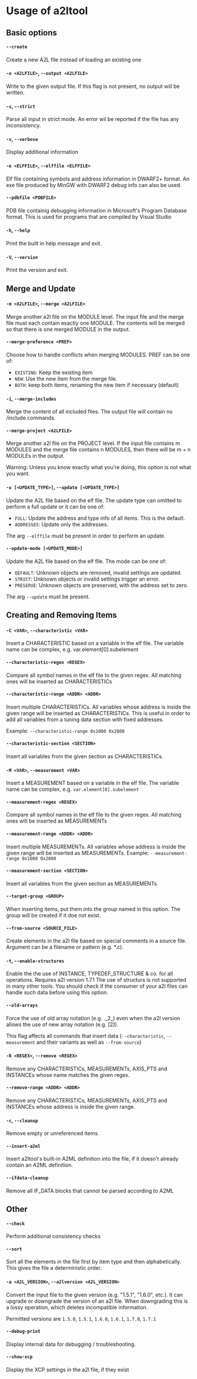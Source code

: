 # Usage of a2ltool

## Basic options

#### `--create`

Create a new A2L file instead of loading an existing one

#### `-o <A2LFILE>`, `--output <A2LFILE>`

Write to the given output file. If this flag is not present, no output will be written.

#### `-s`, `--strict`

Parse all input in strict mode. An error wil be reported if the file has any inconsistency.

#### `-v`, `--verbose`

Display additional information

#### `-e <ELFFILE>`, `--elffile <ELFFILE>`
  
Elf file containing symbols and address information in DWARF2+ format.
An exe file produced by MinGW with DWARF2 debug info can also be used.

#### `--pdbfile <PDBFILE>`

PDB file containig debugging information in Microsoft's Program Database format.
This is used for programs that are compiled by Visual Studio

#### `-h`, `--help`

Print the built in help message and exit.

#### `-V`, `--version`

Print the version and exit.


## Merge and Update

#### `-m <A2LFILE>`, `--merge <A2LFILE>`

Merge another a2l file on the MODULE level.
The input file and the merge file must each contain exactly one MODULE.
The contents will be merged so that there is one merged MODULE in the output.

#### `--merge-preference <PREF>`

Choose how to handle conflicts when merging MODULES. PREF can be one of:

- `EXISTING`: Keep the existing item
- `NEW`: Use the new item from the merge file.
- `BOTH`: keep both items, renaming the new item if necessary (default)

#### `-i`, `--merge-includes`

Merge the content of all included files. The output file will contain no /include commands.

#### `--merge-project <A2LFILE>`

Merge another a2l file on the PROJECT level.
If the input file contains m MODULES and the merge file contains n MODULES, then there will be m + n MODULEs in the output.

Warning: Unless you know exactly what you're doing, this option is not what you want.

#### `-u [<UPDATE_TYPE>]`, `--update [<UPDATE_TYPE>]`

Update the A2L file based on the elf file. The update type can omitted to perform a full update or it can be one of:

- `FULL`: Update the address and type info of all items. This is the default.
- `ADDRESSES`: Update only the addresses.

The arg `--elffile` must be present in order to perform an update.

#### `--update-mode [<UPDATE_MODE>]`

Update the A2L file based on the elf file. The mode can be one of:

- `DEFAULT`: Unknown objects are removed, invalid settings are updated.
- `STRICT`: Unknown objects or invalid settings trigger an error.
- `PRESERVE`: Unknown objects are preserved, with the address set to zero.

The arg `--update` must be present.


## Creating and Removing Items

#### `-C <VAR>`, `--characteristic <VAR>`

Insert a CHARACTERISTIC based on a variable in the elf file. The variable name can be complex, e.g. var.element[0].subelement

#### `--characteristic-regex <REGEX>`

Compare all symbol names in the elf file to the given regex. All matching ones will be inserted as CHARACTERISTICs

#### `--characteristic-range <ADDR> <ADDR>`

Insert multiple CHARACTERISTICs. All variables whose address is inside the given range will be inserted as CHARACTERISTICs.
This is useful in order to add all variables from a tuning data section with fixed addresses.

Example: `--characteristic-range 0x1000 0x2000`

#### `--characteristic-section <SECTION>`

Insert all variables from the given section as CHARACTERISTICs.

#### `-M <VAR>`, `--measurement <VAR>`

Insert a MEASUREMENT based on a variable in the elf file. The variable name can be complex, e.g. `var.element[0].subelement`

#### `--measurement-regex <REGEX>`

Compare all symbol names in the elf file to the given regex. All matching ones will be inserted as MEASUREMENTs

#### `--measurement-range <ADDR> <ADDR>`

Insert multiple MEASUREMENTs. All variables whose address is inside the given range will be inserted as MEASUREMENTs.
Example: `--measurement-range 0x1000 0x2000`

#### `--measurement-section <SECTION>`

Insert all variables from the given section as MEASUREMENTs.

#### `--target-group <GROUP>`

When inserting items, put them into the group named in this option. The group will be created if it doe not exist.

#### `--from-source <SOURCE_FILE>`

Create elements in the a2l file based on special comments in a source file. Argument can be a filename or pattern (e.g. *.c).

#### `-t`, `--enable-structures`

Enable the the use of INSTANCE, TYPEDEF_STRUCTURE & co. for all operations. Requires a2l version 1.7.1
The use of structurs is not supported in many other tools. You should check if the consumer of your a2l files can handle such data before using this option.

#### `--old-arrays`

Force the use of old array notation (e.g. .\_2\_) even when the a2l version allows the use of new array notation (e.g. [2]).

This flag affects all commands that insert data (`--characteristic`, `--measurement` and their variants as well as `--from-source`)

#### `-R <REGEX>`, `--remove <REGEX>`

Remove any CHARACTERISTICs, MEASUREMENTs, AXIS_PTS and INSTANCEs whose name matches the given regex.

#### `--remove-range <ADDR> <ADDR>`

Remove any CHARACTERISTICs, MEASUREMENTs, AXIS_PTS and INSTANCEs whose address is inside the given range.

#### `-c`, `--cleanup`

Remove empty or unreferenced items.

#### `--insert-a2ml`

Insert a2ltool's built-in A2ML definition into the file, if it doesn't already contain an A2ML definition.

#### `--ifdata-cleanup`

Remove all IF_DATA blocks that cannot be parsed according to A2ML


## Other

#### `--check`

Perform additional consistency checks

#### `--sort`

Sort all the elements in the file first by item type and then alphabetically.
This gives the file a deterministic order.

#### `-a <A2L_VERSION>`, `--a2lversion <A2L_VERSION>`

Convert the input file to the given version (e.g. "1.5.1", "1.6.0", etc.).
It can upgrade or downgrade the version of an a2l file.
When downgrading this is a lossy operation, which deletes incompatible information.

Permitted versions are `1.5.0`, `1.5.1`, `1.6.0`, `1.6.1`, `1.7.0`, `1.7.1`

#### `--debug-print`

Display internal data for debugging / troubleshooting.

#### `--show-xcp`

Display the XCP settings in the a2l file, if they exist

